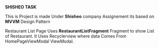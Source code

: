 **SHISHEO TASK**

This is Project is made Under **Shisheo** company Assignement
its based on **MVVM** Design Pattern

Restaurant List Page Uses **RestaurantListFragment** Fragment to show List of Restaurant.
It Uses Recyclerview where data Comes From HomePageViewModal ViewModal.